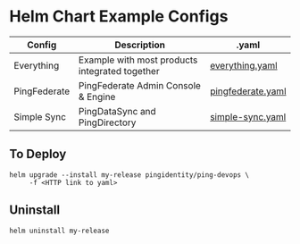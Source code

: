 # Helm Chart Example Configs

| Config       | Description                                    | .yaml                                  |
| ------------ | ---------------------------------------------- | -------------------------------------- |
| Everything   | Example with most products integrated together | [everything.yaml](everything.yaml)     |
| PingFederate | PingFederate Admin Console & Engine            | [pingfederate.yaml](pingfederate.yaml) |
| Simple Sync  | PingDataSync and PingDirectory                 | [simple-sync.yaml](simple-sync.yaml)   |

## To Deploy

```shell
helm upgrade --install my-release pingidentity/ping-devops \
     -f <HTTP link to yaml>
```

## Uninstall

```shell
helm uninstall my-release
```
